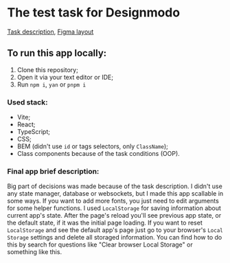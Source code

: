 # The test task for Designmodo

[Task description](https://docs.google.com/document/d/1xGqHqxOnAAgSp58Ky6NDbsXMRmBmxgB1BwETXwuUyjc/edit), [Figma layout](https://www.figma.com/file/ZvBLBPt8WJ2MGIjFRmi8EI/Designmodo-Test-Task?node-id=0%3A1&t=2jvT7SMmXOEY4Jtc-0)

## To run this app locally:
1. Clone this repository;
2. Open it via your text editor or IDE;
3. Run `npm i`, `yan` or `pnpm i`

### Used stack:
- Vite;
- React;
- TypeScript;
- CSS;
- BEM (didn't use `id` or tags selectors, only `ClassName`);
- Class components because of the task conditions (OOP).

### Final app brief description:
Big part of decisions was made because of the task description. I didn't use any state manager, database or websockets, but I made this app scallable in some ways. If you want
to add more fonts, you just need to edit arguments for some helper functions. I used `LocalStorage` for saving information about current app's state. After the page's reload
you'll see previous app state, or the default state, if it was the initial page loading. If you want to reset `LocalStorage` and see the default app's page just go to your 
browser's `Local Storage` settings and delete all storaged information. You can find how to do this by search for questions like "Clear browser Local Storage" or something like this.
